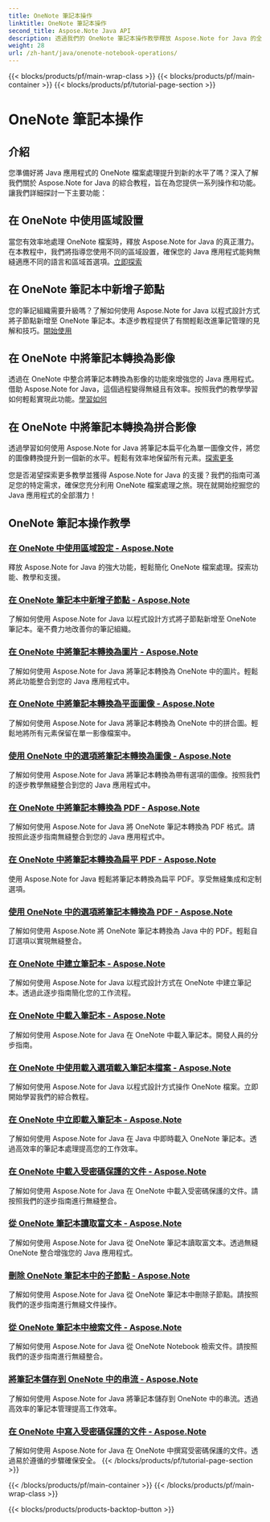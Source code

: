 ```yaml
---
title: OneNote 筆記本操作
linktitle: OneNote 筆記本操作
second_title: Aspose.Note Java API
description: 透過我們的 OneNote 筆記本操作教學釋放 Aspose.Note for Java 的全部潛力。提供增強 Java 應用程式的逐步指南。
weight: 28
url: /zh-hant/java/onenote-notebook-operations/
---
```


{{< blocks/products/pf/main-wrap-class >}}
{{< blocks/products/pf/main-container >}}
{{< blocks/products/pf/tutorial-page-section >}}

# OneNote 筆記本操作


## 介紹

您準備好將 Java 應用程式的 OneNote 檔案處理提升到新的水平了嗎？深入了解我們關於 Aspose.Note for Java 的綜合教程，旨在為您提供一系列操作和功能。讓我們詳細探討一下主要功能：

## 在 OneNote 中使用區域設置

當您有效率地處理 OneNote 檔案時，釋放 Aspose.Note for Java 的真正潛力。在本教程中，我們將指導您使用不同的區域設置，確保您的 Java 應用程式能夠無縫適應不同的語言和區域首選項。[立即探索](./working-with-locales/)

## 在 OneNote 筆記本中新增子節點

您的筆記組織需要升級嗎？了解如何使用 Aspose.Note for Java 以程式設計方式將子節點新增至 OneNote 筆記本。本逐步教程提供了有關輕鬆改進筆記管理的見解和技巧。[開始使用](./add-child-node/)

## 在 OneNote 中將筆記本轉換為影像

透過在 OneNote 中整合將筆記本轉換為影像的功能來增強您的 Java 應用程式。借助 Aspose.Note for Java，這個過程變得無縫且有效率。按照我們的教學學習如何輕鬆實現此功能。[學習如何](./convert-notebook-to-image/)

## 在 OneNote 中將筆記本轉換為拼合影像

透過學習如何使用 Aspose.Note for Java 將筆記本扁平化為單一圖像文件，將您的圖像轉換提升到一個新的水平。輕鬆有效率地保留所有元素。[探索更多](./convert-notebook-to-flattened-image/)

您是否渴望探索更多教學並獲得 Aspose.Note for Java 的支援？我們的指南可滿足您的特定需求，確保您充分利用 OneNote 檔案處理之旅。現在就開始挖掘您的 Java 應用程式的全部潛力！
## OneNote 筆記本操作教學
### [在 OneNote 中使用區域設定 - Aspose.Note](./working-with-locales/)
釋放 Aspose.Note for Java 的強大功能，輕鬆簡化 OneNote 檔案處理。探索功能、教學和支援。
### [在 OneNote 筆記本中新增子節點 - Aspose.Note](./add-child-node/)
了解如何使用 Aspose.Note for Java 以程式設計方式將子節點新增至 OneNote 筆記本。毫不費力地改善你的筆記組織。
### [在 OneNote 中將筆記本轉換為圖片 - Aspose.Note](./convert-notebook-to-image/)
了解如何使用 Aspose.Note for Java 將筆記本轉換為 OneNote 中的圖片。輕鬆將此功能整合到您的 Java 應用程式中。
### [在 OneNote 中將筆記本轉換為平面圖像 - Aspose.Note](./convert-notebook-to-flattened-image/)
了解如何使用 Aspose.Note for Java 將筆記本轉換為 OneNote 中的拼合圖。輕鬆地將所有元素保留在單一影像檔案中。
### [使用 OneNote 中的選項將筆記本轉換為圖像 - Aspose.Note](./convert-notebook-to-image-with-options/)
了解如何使用 Aspose.Note for Java 將筆記本轉換為帶有選項的圖像。按照我們的逐步教學無縫整合到您的 Java 應用程式中。
### [在 OneNote 中將筆記本轉換為 PDF - Aspose.Note](./convert-notebook-to-pdf/)
了解如何使用 Aspose.Note for Java 將 OneNote 筆記本轉換為 PDF 格式。請按照此逐步指南無縫整合到您的 Java 應用程式中。
### [在 OneNote 中將筆記本轉換為扁平 PDF - Aspose.Note](./convert-notebook-to-flattened-pdf/)
使用 Aspose.Note for Java 輕鬆將筆記本轉換為扁平 PDF。享受無縫集成和定制選項。
### [使用 OneNote 中的選項將筆記本轉換為 PDF - Aspose.Note](./convert-notebook-to-pdf-with-options/)
了解如何使用 Aspose.Note 將 OneNote 筆記本轉換為 Java 中的 PDF。輕鬆自訂選項以實現無縫整合。
### [在 OneNote 中建立筆記本 - Aspose.Note](./create-notebook/)
了解如何使用 Aspose.Note for Java 以程式設計方式在 OneNote 中建立筆記本。透過此逐步指南簡化您的工作流程。
### [在 OneNote 中載入筆記本 - Aspose.Note](./loading-notebook/)
了解如何使用 Aspose.Note for Java 在 OneNote 中載入筆記本。開發人員的分步指南。
### [在 OneNote 中使用載入選項載入筆記本檔案 - Aspose.Note](./load-notebook-file-with-load-options/)
了解如何使用 Aspose.Note for Java 以程式設計方式操作 OneNote 檔案。立即開始學習我們的綜合教程。
### [在 OneNote 中立即載入筆記本 - Aspose.Note](./load-notebook-instantly/)
了解如何使用 Aspose.Note for Java 在 Java 中即時載入 OneNote 筆記本。透過高效率的筆記本處理提高您的工作效率。
### [在 OneNote 中載入受密碼保護的文件 - Aspose.Note](./load-password-protected-documents/)
了解如何使用 Aspose.Note for Java 在 OneNote 中載入受密碼保護的文件。請按照我們的逐步指南進行無縫整合。
### [從 OneNote 筆記本讀取富文本 - Aspose.Note](./read-rich-text/)
了解如何使用 Aspose.Note for Java 從 OneNote 筆記本讀取富文本。透過無縫 OneNote 整合增強您的 Java 應用程式。
### [刪除 OneNote 筆記本中的子節點 - Aspose.Note](./remove-child-node/)
了解如何使用 Aspose.Note for Java 從 OneNote 筆記本中刪除子節點。請按照我們的逐步指南進行無縫文件操作。
### [從 OneNote 筆記本中檢索文件 - Aspose.Note](./retrieve-documents-from-onenote-notebook/)
了解如何使用 Aspose.Note for Java 從 OneNote Notebook 檢索文件。請按照我們的逐步指南進行無縫整合。
### [將筆記本儲存到 OneNote 中的串流 - Aspose.Note](./save-notebook-to-stream/)
了解如何使用 Aspose.Note for Java 將筆記本儲存到 OneNote 中的串流。透過高效率的筆記本管理提高工作效率。
### [在 OneNote 中寫入受密碼保護的文件 - Aspose.Note](./write-password-protected-document/)
了解如何使用 Aspose.Note for Java 在 OneNote 中撰寫受密碼保護的文件。透過易於遵循的步驟確保安全。
{{< /blocks/products/pf/tutorial-page-section >}}

{{< /blocks/products/pf/main-container >}}
{{< /blocks/products/pf/main-wrap-class >}}

{{< blocks/products/products-backtop-button >}}

